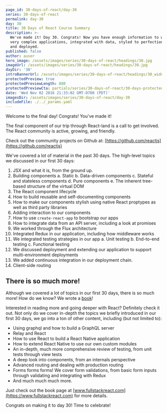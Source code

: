 ```yaml
---
page_id: 30-days-of-react/day-30
series: 30-days-of-react
permalink: day-30
day: 30
title: 30 Days of React Course Summary
description: >-
  We've made it! Day 30. Congrats! Now you have enough information to write some
  very complex applications, integrated with data, styled to perfection, tested
  and deployed.
published: false
author: auser
hero_image: /assets/images/series/30-days-of-react/headings/30.jpg
imageUrl: /assets/images/series/30-days-of-react/headings/30.jpg
dayDir: '30'
introBannerUrl: /assets/images/series/30-days-of-react/headings/30_wide.jpg
protectedPreview: true
protectedPreviewLength: 800
protectedPreviewCta: partials/series/30-days-of-react/30-days-protected-preview.html
date: 'Wed Nov 02 2016 21:33:02 GMT-0700 (PDT)'
imagesDir: /assets/images/series/30-days-of-react/day-30
includeFile: ./../_params.yaml
---
```


Welcome to the final day! Congrats! You've made it!

The final component of our trip through React-land is a call to get involved. The React community is active, growing, and friendly. 

Check out the community projects on Github at: [https://github.com/reactjs](https://github.com/reactjs)

We've covered a lot of material in the past 30 days. The high-level topics we discussed in our first 30 days:

1. JSX and what it is, from the ground up.
2. Building components
  a. Static
  b. Data-driven components
  c. Stateful and stateless components
  d. Pure components
  e. The inherent tree-based structure of the virtual DOM
3. The React component lifecycle
4. How to build reusable and self-documenting components
5. How to make our components stylish using native React proptypes as well as third party libraries
6. Adding interaction to our components
7. How to use `create-react-app` to bootstrap our apps
8. How to integrate data from an API server, including a look at promises
9. We worked through the Flux architecture
10. Integrated Redux in our application, including how middleware works
11. We integrated testing strategies in our app
  a. Unit testing
  b. End-to-end testing
  c. Functional testing
12. We discussed deployment and extending our application to support multi-environment deployments
13. We added continuous integration in our deployment chain.
14. Client-side routing

## There is so much more!

Although we covered a lot of topics in our first 30 days, there is so much more! How do we know? We wrote a [book](https://www.fullstackreact.com)!

Interested in reading more and going deeper with React? Definitely check it out. Not only do we cover in-depth the topics we briefly introduced in our first 30 days, we go into a ton of other content, including (but not limited to):

* Using graphql and how to build a GraphQL server
* Relay and React
* How to use React to build a React Native application
* How to extend React Native to use our own custom modules
* An in-depth, much more comprehensive review of testing, from unit tests through view tests
* A deep look into components, from an internals perspective
* Advanced routing and dealing with production routing
* Forms forms forms! We cover form validations, from basic form inputs through validating and integrating with Redux
* And much much much more.

Just check out the book page at [www.fullstackreact.com](https://www.fullstackreact.com) for more details.

Congrats on making it to day 30! Time to celebrate!

